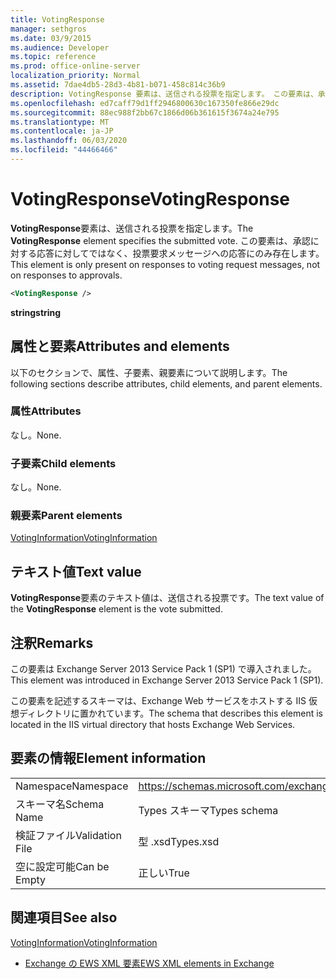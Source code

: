 ```yaml
---
title: VotingResponse
manager: sethgros
ms.date: 03/9/2015
ms.audience: Developer
ms.topic: reference
ms.prod: office-online-server
localization_priority: Normal
ms.assetid: 7dae4db5-28d3-4b81-b071-458c814c36b9
description: VotingResponse 要素は、送信される投票を指定します。 この要素は、承認に対する応答に対してではなく、投票要求メッセージへの応答にのみ存在します。
ms.openlocfilehash: ed7caff79d1ff2946800630c167350fe866e29dc
ms.sourcegitcommit: 88ec988f2bb67c1866d06b361615f3674a24e795
ms.translationtype: MT
ms.contentlocale: ja-JP
ms.lasthandoff: 06/03/2020
ms.locfileid: "44466466"
---
```

# <a name="votingresponse"></a><span data-ttu-id="600cd-104">VotingResponse</span><span class="sxs-lookup"><span data-stu-id="600cd-104">VotingResponse</span></span>

<span data-ttu-id="600cd-105">**VotingResponse**要素は、送信される投票を指定します。</span><span class="sxs-lookup"><span data-stu-id="600cd-105">The **VotingResponse** element specifies the submitted vote.</span></span> <span data-ttu-id="600cd-106">この要素は、承認に対する応答に対してではなく、投票要求メッセージへの応答にのみ存在します。</span><span class="sxs-lookup"><span data-stu-id="600cd-106">This element is only present on responses to voting request messages, not on responses to approvals.</span></span> 
  
```XML
<VotingResponse />
```

 <span data-ttu-id="600cd-107">**string**</span><span class="sxs-lookup"><span data-stu-id="600cd-107">**string**</span></span>
## <a name="attributes-and-elements"></a><span data-ttu-id="600cd-108">属性と要素</span><span class="sxs-lookup"><span data-stu-id="600cd-108">Attributes and elements</span></span>

<span data-ttu-id="600cd-109">以下のセクションで、属性、子要素、親要素について説明します。</span><span class="sxs-lookup"><span data-stu-id="600cd-109">The following sections describe attributes, child elements, and parent elements.</span></span>
  
### <a name="attributes"></a><span data-ttu-id="600cd-110">属性</span><span class="sxs-lookup"><span data-stu-id="600cd-110">Attributes</span></span>

<span data-ttu-id="600cd-111">なし。</span><span class="sxs-lookup"><span data-stu-id="600cd-111">None.</span></span>
  
### <a name="child-elements"></a><span data-ttu-id="600cd-112">子要素</span><span class="sxs-lookup"><span data-stu-id="600cd-112">Child elements</span></span>

<span data-ttu-id="600cd-113">なし。</span><span class="sxs-lookup"><span data-stu-id="600cd-113">None.</span></span>
  
### <a name="parent-elements"></a><span data-ttu-id="600cd-114">親要素</span><span class="sxs-lookup"><span data-stu-id="600cd-114">Parent elements</span></span>

[<span data-ttu-id="600cd-115">VotingInformation</span><span class="sxs-lookup"><span data-stu-id="600cd-115">VotingInformation</span></span>](votinginformation.md)
  
## <a name="text-value"></a><span data-ttu-id="600cd-116">テキスト値</span><span class="sxs-lookup"><span data-stu-id="600cd-116">Text value</span></span>

<span data-ttu-id="600cd-117">**VotingResponse**要素のテキスト値は、送信される投票です。</span><span class="sxs-lookup"><span data-stu-id="600cd-117">The text value of the **VotingResponse** element is the vote submitted.</span></span> 
  
## <a name="remarks"></a><span data-ttu-id="600cd-118">注釈</span><span class="sxs-lookup"><span data-stu-id="600cd-118">Remarks</span></span>

<span data-ttu-id="600cd-119">この要素は Exchange Server 2013 Service Pack 1 (SP1) で導入されました。</span><span class="sxs-lookup"><span data-stu-id="600cd-119">This element was introduced in Exchange Server 2013 Service Pack 1 (SP1).</span></span>
  
<span data-ttu-id="600cd-120">この要素を記述するスキーマは、Exchange Web サービスをホストする IIS 仮想ディレクトリに置かれています。</span><span class="sxs-lookup"><span data-stu-id="600cd-120">The schema that describes this element is located in the IIS virtual directory that hosts Exchange Web Services.</span></span>
  
## <a name="element-information"></a><span data-ttu-id="600cd-121">要素の情報</span><span class="sxs-lookup"><span data-stu-id="600cd-121">Element information</span></span>

|||
|:-----|:-----|
|<span data-ttu-id="600cd-122">Namespace</span><span class="sxs-lookup"><span data-stu-id="600cd-122">Namespace</span></span>  <br/> |https://schemas.microsoft.com/exchange/services/2006/types  <br/> |
|<span data-ttu-id="600cd-123">スキーマ名</span><span class="sxs-lookup"><span data-stu-id="600cd-123">Schema Name</span></span>  <br/> |<span data-ttu-id="600cd-124">Types スキーマ</span><span class="sxs-lookup"><span data-stu-id="600cd-124">Types schema</span></span>  <br/> |
|<span data-ttu-id="600cd-125">検証ファイル</span><span class="sxs-lookup"><span data-stu-id="600cd-125">Validation File</span></span>  <br/> |<span data-ttu-id="600cd-126">型 .xsd</span><span class="sxs-lookup"><span data-stu-id="600cd-126">Types.xsd</span></span>  <br/> |
|<span data-ttu-id="600cd-127">空に設定可能</span><span class="sxs-lookup"><span data-stu-id="600cd-127">Can be Empty</span></span>  <br/> |<span data-ttu-id="600cd-128">正しい</span><span class="sxs-lookup"><span data-stu-id="600cd-128">True</span></span>  <br/> |
   
## <a name="see-also"></a><span data-ttu-id="600cd-129">関連項目</span><span class="sxs-lookup"><span data-stu-id="600cd-129">See also</span></span>



[<span data-ttu-id="600cd-130">VotingInformation</span><span class="sxs-lookup"><span data-stu-id="600cd-130">VotingInformation</span></span>](votinginformation.md)


- [<span data-ttu-id="600cd-131">Exchange の EWS XML 要素</span><span class="sxs-lookup"><span data-stu-id="600cd-131">EWS XML elements in Exchange</span></span>](ews-xml-elements-in-exchange.md)

